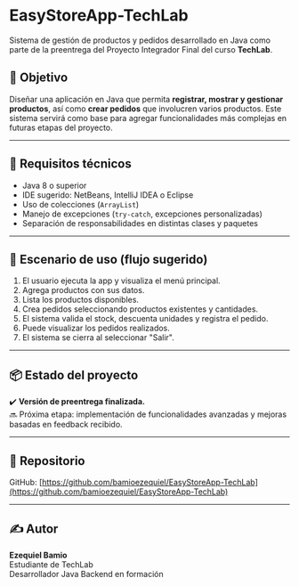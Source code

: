 # EasyStoreApp-TechLab

Sistema de gestión de productos y pedidos desarrollado en Java como parte de la preentrega del Proyecto Integrador Final del curso **TechLab**.

## 📌 Objetivo

Diseñar una aplicación en Java que permita **registrar, mostrar y gestionar productos**, así como **crear pedidos** que involucren varios productos. Este sistema servirá como base para agregar funcionalidades más complejas en futuras etapas del proyecto.

---

## 🔧 Requisitos técnicos

- Java 8 o superior
- IDE sugerido: NetBeans, IntelliJ IDEA o Eclipse
- Uso de colecciones (`ArrayList`)
- Manejo de excepciones (`try-catch`, excepciones personalizadas)
- Separación de responsabilidades en distintas clases y paquetes

---

## 🧪 Escenario de uso (flujo sugerido)

1. El usuario ejecuta la app y visualiza el menú principal.
2. Agrega productos con sus datos.
3. Lista los productos disponibles.
4. Crea pedidos seleccionando productos existentes y cantidades.
5. El sistema valida el stock, descuenta unidades y registra el pedido.
6. Puede visualizar los pedidos realizados.
7. El sistema se cierra al seleccionar "Salir".

---

## 📦 Estado del proyecto

✔️ **Versión de preentrega finalizada.**  
🔜 Próxima etapa: implementación de funcionalidades avanzadas y mejoras basadas en feedback recibido.

---

## 🔗 Repositorio

GitHub: [https://github.com/bamioezequiel/EasyStoreApp-TechLab](https://github.com/bamioezequiel/EasyStoreApp-TechLab)

---

## ✍️ Autor

**Ezequiel Bamio**  
Estudiante de TechLab  
Desarrollador Java Backend en formación
